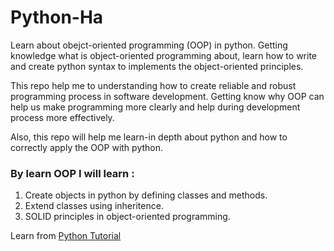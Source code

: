 # Python-Ha

Learn about obejct-oriented programming (OOP) in python. Getting knowledge what
is object-oriented programming about, learn how to write and create python
syntax to implements the object-oriented principles.

This repo help me to understanding how to create reliable and robust programming
process in software development. Getting know why OOP can help us make
programming more clearly and help during development process more effectively.

Also, this repo will help me learn-in depth about python and how to correctly
apply the OOP with python.

### By learn OOP I will learn :

1. Create objects in python by defining classes and methods.
2. Extend classes using inheritence.
3. SOLID principles in object-oriented programming.

Learn from [Python Tutorial][learning-source]

[learning-source]: https://www.pythontutorial.net/
